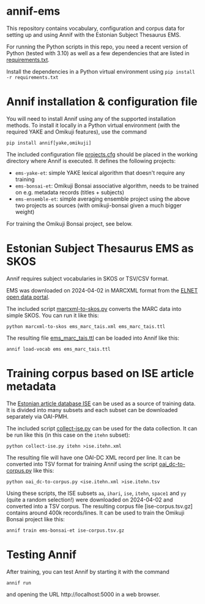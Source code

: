 # annif-ems

This repository contains vocabulary, configuration and corpus data for setting up and using Annif with the Estonian Subject Thesaurus EMS.

For running the Python scripts in this repo, you need a recent version of Python (tested with 3.10) as well as a few dependencies that are listed in [requirements.txt](requirements.txt).

Install the dependencies in a Python virtual environment using `pip install -r requirements.txt`

# Annif installation & configuration file

You will need to install Annif using any of the supported installation methods. To install it locally in a Python virtual environment (with the required YAKE and Omikuji features), use the command

    pip install annif[yake,omikuji]

The included configuration file [projects.cfg](projects.cfg) should be placed in the working directory where Annif is executed. It defines the following projects:

* `ems-yake-et`: simple YAKE lexical algorithm that doesn't require any training
* `ems-bonsai-et`: Omikuji Bonsai associative algorithm, needs to be trained on e.g. metadata records (titles + subjects)
* `ems-ensemble-et`: simple averaging ensemble project using the above two projects as sources (with omikuji-bonsai given a much bigger weight)

For training the Omikuji Bonsai project, see below.

# Estonian Subject Thesaurus EMS as SKOS

Annif requires subject vocabularies in SKOS or TSV/CSV format.

EMS was downloaded on 2024-04-02 in MARCXML format from the [ELNET open data portal](https://data.elnet.ee/marksonastik/).

The included script [marcxml-to-skos.py](marcxml-to-skos.py) converts the MARC data into simple SKOS. You can run it like this:

    python marcxml-to-skos ems_marc_tais.xml ems_marc_tais.ttl

The resulting file [ems_marc_tais.ttl](ems_marc_tais.ttl) can be loaded into Annif like this:

    annif load-vocab ems ems_marc_tais.ttl

# Training corpus based on ISE article metadata

The [Estonian article database ISE](https://data.elnet.ee/ise/) can be used as a source of training data. It is divided into many subsets and each subset can be downloaded separately via OAI-PMH.

The included script [collect-ise.py](collect-ise.py) can be used for the data collection. It can be run like this (in this case on the `itehn` subset):

    python collect-ise.py itehn >ise.itehn.xml

The resulting file will have one OAI-DC XML record per line. It can be converted into TSV format for training Annif using the script [oai_dc-to-corpus.py](oai_dv-to-corpus.py) like this:

    python oai_dc-to-corpus.py <ise.itehn.xml >ise.itehn.tsv

Using these scripts, the ISE subsets `aa`, `ihari`, `ise`, `itehn`, `space1` and `yy` (quite a random selection!) were downloaded on 2024-04-02 and converted into a TSV corpus. The resulting corpus file [ise-corpus.tsv.gz] contains around 400k records/lines. It can be used to train the Omikuji Bonsai project like this:

    annif train ems-bonsai-et ise-corpus.tsv.gz

# Testing Annif

After training, you can test Annif by starting it with the command

    annif run

and opening the URL http://localhost:5000 in a web browser.



